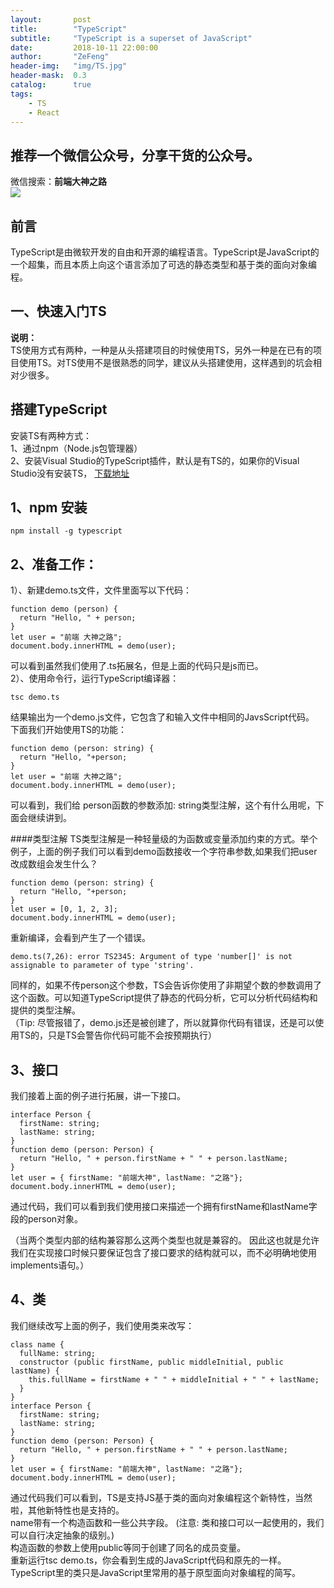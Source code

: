 ```yaml
---
layout:       post
title:        "TypeScript"
subtitle:     "TypeScript is a superset of JavaScript"
date:         2018-10-11 22:00:00
author:       "ZeFeng"
header-img:   "img/TS.jpg"
header-mask:  0.3
catalog:      true
tags:
    - TS
    - React
---
```

## 推荐一个微信公众号，分享干货的公众号。<br />
微信搜索：<b>前端大神之路</b><br />
<img src="https://00feng00.github.io/img/wx_public_channel.jpg">
<br />
## 前言<br />
 TypeScript是由微软开发的自由和开源的编程语言。TypeScript是JavaScript的一个超集，而且本质上向这个语言添加了可选的静态类型和基于类的面向对象编程。
## 一、快速入门TS<br />
<b>说明：</b><br />
TS使用方式有两种，一种是从头搭建项目的时候使用TS，另外一种是在已有的项目使用TS。对TS使用不是很熟悉的同学，建议从头搭建使用，这样遇到的坑会相对少很多。
## 搭建TypeScript<br />
安装TS有两种方式：<br />
1、通过npm（Node.js包管理器）<br />
2、安装Visual Studio的TypeScript插件，默认是有TS的，如果你的Visual Studio没有安装TS，
[下载地址](https://www.tslang.cn/#download-links) <br />
## 1、npm 安装
```
npm install -g typescript
```
## 2、准备工作：

1）、新建demo.ts文件，文件里面写以下代码：

```
function demo (person) {
  return "Hello, " + person;
}
let user = "前端 大神之路";
document.body.innerHTML = demo(user);
```
可以看到虽然我们使用了.ts拓展名，但是上面的代码只是js而已。<br />
2）、使用命令行，运行TypeScript编译器：
```
tsc demo.ts
```
结果输出为一个demo.js文件，它包含了和输入文件中相同的JavsScript代码。 <br />
下面我们开始使用TS的功能：
```
function demo (person: string) {
  return "Hello, "+person;
}
let user = "前端 大神之路";
document.body.innerHTML = demo(user);
```
可以看到，我们给 person函数的参数添加: string类型注解，这个有什么用呢，下面会继续讲到。

####类型注解
TS类型注解是一种轻量级的为函数或变量添加约束的方式。举个例子，上面的例子我们可以看到demo函数接收一个字符串参数,如果我们把user 改成数组会发生什么？

```
function demo (person: string) {
  return "Hello, "+person;
}
let user = [0, 1, 2, 3];
document.body.innerHTML = demo(user);
```
重新编译，会看到产生了一个错误。
```
demo.ts(7,26): error TS2345: Argument of type 'number[]' is not assignable to parameter of type 'string'.
```
同样的，如果不传person这个参数，TS会告诉你使用了非期望个数的参数调用了这个函数。可以知道TypeScript提供了静态的代码分析，它可以分析代码结构和提供的类型注解。<br />
（Tip: 尽管报错了，demo.js还是被创建了，所以就算你代码有错误，还是可以使用TS的，只是TS会警告你代码可能不会按预期执行）
## 3、接口
我们接着上面的例子进行拓展，讲一下接口。
```
interface Person {
  firstName: string;  
  lastName: string;
}
function demo (person: Person) {
  return "Hello, " + person.firstName + " " + person.lastName;
}
let user = { firstName: "前端大神", lastName: "之路"};
document.body.innerHTML = demo(user);
```
通过代码，我们可以看到我们使用接口来描述一个拥有firstName和lastName字段的person对象。

（当两个类型内部的结构兼容那么这两个类型也就是兼容的。 因此这也就是允许我们在实现接口时候只要保证包含了接口要求的结构就可以，而不必明确地使用 implements语句。）

## 4、类
我们继续改写上面的例子，我们使用类来改写：
```
class name { 
  fullName: string;
  constructor (public firstName, public middleInitial, public  lastName) {
    this.fullName = firstName + " " + middleInitial + " " + lastName;  
  }
}
interface Person {
  firstName: string;  
  lastName: string;
}
function demo (person: Person) {
  return "Hello, " + person.firstName + " " + person.lastName;
}
let user = { firstName: "前端大神", lastName: "之路"};
document.body.innerHTML = demo(user);
```
 通过代码我们可以看到，TS是支持JS基于类的面向对象编程这个新特性，当然啦，其他新特性也是支持的。<br />
 name带有一个构造函数和一些公共字段。 (注意: 类和接口可以一起使用的，我们可以自行决定抽象的级别。)<br />
  构造函数的参数上使用public等同于创建了同名的成员变量。<br />
  重新运行tsc demo.ts，你会看到生成的JavaScript代码和原先的一样。<br />
  TypeScript里的类只是JavaScript里常用的基于原型面向对象编程的简写。







